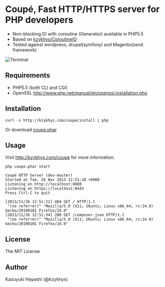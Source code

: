 Coupé, Fast HTTP/HTTPS server for PHP developers
================================================

* Non-blocking IO with coroutine (Generator) available in PHP5.5
* Based on [kzykhys/CoroutineIO][coroutine-io]
* Tested against wordpress, drupal(symfony) and Magento(zend framework)

![Terminal](http://kzykhys.com/coupe/assets/img/terminal.png)

Requirements
------------

* PHP5.5 (both CLI and CGI)
* OpenSSL http://www.php.net/manual/en/openssl.installation.php

Installation
------------

```
curl -s http://kzykhys.com/coupe/install | php
```

Or download [coupe.phar][coupe-phar]

Usage
-----

Visit <http://kzykhys.com/coupe> for more information.

```
php coupe.phar start
```

```
Coupé HTTP Server (dev-master)
Started at Tue, 26 Nov 2013 12:51:18 +0900
Listening on http://localhost:8080
Listening on https://localhost:8443
Press Ctrl-C to quit

[2013/11/26 12:51:21] 404 GET / HTTP/1.1
 "(no referrer)" "Mozilla/5.0 (X11; Ubuntu; Linux x86_64; rv:24.0) Gecko/20100101 Firefox/24.0"
[2013/11/26 12:51:34] 200 GET /composer.json HTTP/1.1
 "(no referrer)" "Mozilla/5.0 (X11; Ubuntu; Linux x86_64; rv:24.0) Gecko/20100101 Firefox/24.0"
```

License
-------

The MIT License

Author
------

Kazuyuki Hayashi (@kzykhys)

[coroutine-io]: https://github.com/kzykhys/CoroutineIO
[coupe-phar]: http://kzykhys.com/coupe/coupe.phar